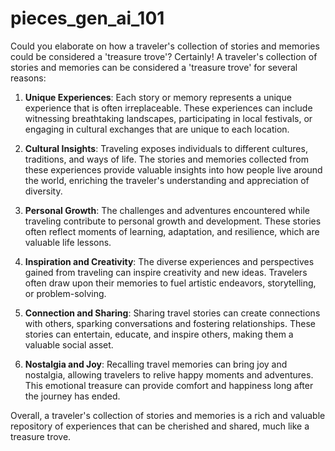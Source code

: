 # pieces_gen_ai_101
Could you elaborate on how a traveler's collection of stories and memories could be considered a 'treasure trove'?
Certainly! A traveler's collection of stories and memories can be considered a 'treasure trove' for several reasons:

1. **Unique Experiences**: Each story or memory represents a unique experience that is often irreplaceable. These experiences can include witnessing breathtaking landscapes, participating in local festivals, or engaging in cultural exchanges that are unique to each location.

2. **Cultural Insights**: Traveling exposes individuals to different cultures, traditions, and ways of life. The stories and memories collected from these experiences provide valuable insights into how people live around the world, enriching the traveler's understanding and appreciation of diversity.

3. **Personal Growth**: The challenges and adventures encountered while traveling contribute to personal growth and development. These stories often reflect moments of learning, adaptation, and resilience, which are valuable life lessons.

4. **Inspiration and Creativity**: The diverse experiences and perspectives gained from traveling can inspire creativity and new ideas. Travelers often draw upon their memories to fuel artistic endeavors, storytelling, or problem-solving.

5. **Connection and Sharing**: Sharing travel stories can create connections with others, sparking conversations and fostering relationships. These stories can entertain, educate, and inspire others, making them a valuable social asset.

6. **Nostalgia and Joy**: Recalling travel memories can bring joy and nostalgia, allowing travelers to relive happy moments and adventures. This emotional treasure can provide comfort and happiness long after the journey has ended.

Overall, a traveler's collection of stories and memories is a rich and valuable repository of experiences that can be cherished and shared, much like a treasure trove.
